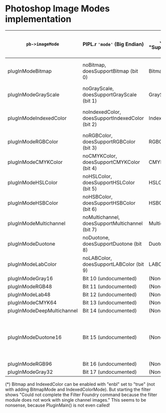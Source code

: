 # Photoshop Image Modes implementation

| `pb->imageMode`            | PIPL.r `'mode'` (Big Endian)                    | JSON PiPL "SupportedModes" | PSHOP_ImageMode "EnableInfo" (JSON), `'enbl'` (PIPL.r) | PSHOP_ImageDepth "EnableInfo" (JSON), `'enbl'` (PIPL.r) | Color Channels (no Alpha) | Annotation                                                       | Filter Foundry support | Filter Foundry channel names |
| -------------------------- | ----------------------------------------------- | -------------------------- | ------------------------------------------------------ | ------------------------------------------------------- | ------------------------- | ---------------------------------------------------------------- | ---------------------- | ---------------------------- |
| plugInModeBitmap           | noBitmap, doesSupportBitmap (bit 0)             | Bitmap                     | BitmapMode                                             | 1 ?                                                     | 1                         | `'mode'` and `'enbl'` are ignored! (*)                           | No                     | I                            |
| plugInModeGrayScale        | noGrayScale, doesSupportGrayScale (bit 1)       | GrayScale                  | GrayScaleMode                                          | 8                                                       | 1                         |                                                                  | Yes                    | KA                           |
| plugInModeIndexedColor     | noIndexedColor, doesSupportIndexedColor (bit 2) | IndexedColor               | IndexedColorMode                                       | 8                                                       | 1                         | `'mode'` and `'enbl'` are ignored! (*)                           | No                     | I                            |
| plugInModeRGBColor         | noRGBColor, doesSupportRGBColor (bit 3)         | RGBColor                   | RGBMode                                                | 8                                                       | 3                         |                                                                  | Yes                    | RGBA                         |
| plugInModeCMYKColor        | noCMYKColor, doesSupportCMYKColor (bit 4)       | CMYKColor                  | CMYKMode                                               | 8                                                       | 4                         |                                                                  | Yes                    | CMYK                         |
| plugInModeHSLColor         | noHSLColor, doesSupportHSLColor (bit 5)         | HSLColor                   | HSLMode                                                | 8                                                       | 3                         | How to select that?                                              | Yes                    | HSL                          |
| plugInModeHSBColor         | noHSBColor, doesSupportHSBColor (bit 6)         | HSBColor                   | HSBMode                                                | 8                                                       | 3                         | How to select that?                                              | Yes                    | HSB                          |
| plugInModeMultichannel     | noMultichannel, doesSupportMultichannel (bit 7) | Multichannel               | MultichannelMode                                       | 8                                                       | variable                  |                                                                  | Yes                    | 1234                         |
| plugInModeDuotone          | noDuotone, doesSupportDuotone (bit 8)           | Duotone                    | DuotoneMode                                            | 8                                                       | 1                         |                                                                  | Yes                    | DA                           |
| plugInModeLabColor         | noLABColor, doesSupportLABColor (bit 9)         | LABColor                   | LabMode                                                | 8                                                       | 3                         |                                                                  | Yes                    | LabA                         |
| plugInModeGray16           | Bit 10 (undocumented)                           | (None)                     | Gray16Mode                                             | 16                                                      | 1                         |                                                                  | Yes                    | KA                           |
| plugInModeRGB48            | Bit 11 (undocumented)                           | (None)                     | RGB48Mode                                              | 16                                                      | 3                         |                                                                  | Yes                    | RGBA                         |
| plugInModeLab48            | Bit 12 (undocumented)                           | (None)                     | Lab48Mode                                              | 16                                                      | 3                         |                                                                  | Yes                    | LabA                         |
| plugInModeCMYK64           | Bit 13 (undocumented)                           | (None)                     | CMYK64Mode                                             | 16                                                      | 4                         |                                                                  | Yes                    | CMYK                         |
| plugInModeDeepMultichannel | Bit 14 (undocumented)                           | (None)                     | DeepMultichannelMode                                   | 16                                                      | variable                  |                                                                  | Yes                    | 1234                         |
| plugInModeDuotone16        | Bit 15 (undocumented)                           | (None)                     | Duotone16Mode                                          | 16                                                      | 1                         | How to select that? (In PS 2025 you can only select 8bit Duplex) | Yes                    | DA                           |
| plugInModeRGB96            | Bit 16 (undocumented)                           | (None)                     | RGB96Mode                                              | 32                                                      | 3                         |                                                                  | Yes                    | RGBA                         |
| plugInModeGray32           | Bit 17 (undocumented)                           | (None)                     | Gray32Mode                                             | 32                                                      | 1                         |                                                                  | Yes                    | KA                           |

(*) Bitmap and IndexedColor can be enabled with "enbl" set to "true" (not with adding BitmapMode and IndexedColorMode). But starting the filter shows
"Could not complete the Filter Foundry command because the filter module does not work with single channel images."
This seems to be nonsense, because PluginMain() is not even called!
